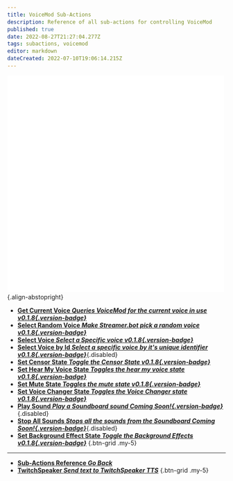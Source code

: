 ```yaml
---
title: VoiceMod Sub-Actions
description: Reference of all sub-actions for controlling VoiceMod
published: true
date: 2022-08-27T21:27:04.277Z
tags: subactions, voicemod
editor: markdown
dateCreated: 2022-07-10T19:06:14.215Z
---
```


![voicemod.png](/logos/voicemod.png){.align-abstopright}

* [<i style="color: #00fff6;" class="mdi mdi-microphone text--voicemod"></i>**Get Current Voice *Queries VoiceMod for the current voice in use *v0.1.8*{.version-badge}***](/en/Sub-Actions/VoiceMod/Get-Current-Voice)
* [<i style="color: #00fff6;" class="mdi mdi-animation-outline text--voicemod"></i>**Select Random Voice *Make Streamer.bot pick a random voice *v0.1.8*{.version-badge}***](/en/Sub-Actions/VoiceMod/Select-Random-Voice)
* [<i style="color: #00fff6;" class="mdi mdi-microphone text--voicemod"></i>**Select Voice *Select a Specific voice *v0.1.8*{.version-badge}***](/en/Sub-Actions/VoiceMod/Select-Voice)
* [<i style="color: #00fff6;" class="mdi mdi-microphone text--voicemod"></i>**Select Voice by Id *Select a specific voice by it's unique identifier *v0.1.8*{.version-badge}***](/en/Sub-Actions/VoiceMod/Select-Voice-by-ID){.disabled}
* [<i style="color: #00fff6;" class="mdi mdi-microphone-off text--voicemod"></i>**Set Censor State *Toggle the Censor State *v0.1.8*{.version-badge}***](/en/Sub-Actions/VoiceMod/Set-Censor-State)
* [<i style="color: #00fff6;" class="mdi mdi-headphones text--voicemod"></i>**Set Hear My Voice State *Toggles the hear my voice state *v0.1.8*{.version-badge}***](/en/Sub-Actions/VoiceMod/Set-Hear-My-Voice-State)
* [<i style="color: #00fff6;" class="mdi mdi-volume-mute text--voicemod"></i>**Set Mute State *Toggles the mute state *v0.1.8*{.version-badge}***](/en/Sub-Actions/VoiceMod/Set-Mute-State)
* [<i style="color: #00fff6;" class="mdi mdi-robot text--voicemod"></i>**Set Voice Changer State *Toggles the Voice Changer state *v0.1.8*{.version-badge}***](/en/Sub-Actions/VoiceMod/Set-Voice-Changer-State)
* [<i style="color: #00fff6;" class="mdi mdi-volume-high text--voicemod"></i>**Play Sound *Play a Soundboard sound *Coming Soon!*{.version-badge}***](/en/Sub-Actions/VoiceMod/Play-Sound){.disabled}
* [<i style="color: #00fff6;" class="mdi mdi-volume-off text--voicemod"></i>**Stop All Sounds *Stops all the sounds from the Soundboard *Coming Soon!*{.version-badge}***](/en/Sub-Actions/VoiceMod/Stop-All-Sounds){.disabled}
* [<i style="color: #00fff6;" class="mdi mdi-wall text--voicemod"></i>**Set Background Effect State *Toggle the Background Effects *v0.1.8*{.version-badge}***](/en/Sub-Actions/VoiceMod/Set-Background-Effect-State)
{.btn-grid .my-5}

---
 
- [<i class="mdi mdi-chevron-left"></i>**Sub-Actions Reference *Go Back***](/en/Sub-Actions)
- [<i class="mdi mdi-speaker text--twitch"></i> **TwitchSpeaker *Send text to TwitchSpeaker TTS***](/en/Sub-Actions/TwitchSpeaker)
{.btn-grid .my-5}